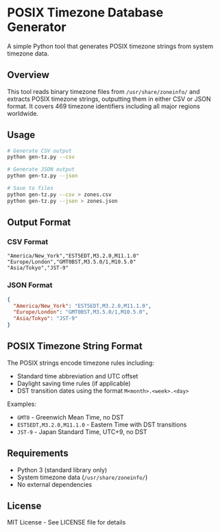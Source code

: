 # POSIX Timezone Database Generator

A simple Python tool that generates POSIX timezone strings from system timezone data.

## Overview

This tool reads binary timezone files from `/usr/share/zoneinfo/` and extracts POSIX timezone strings, outputting them in either CSV or JSON format. It covers 469 timezone identifiers including all major regions worldwide.

## Usage

```bash
# Generate CSV output
python gen-tz.py --csv

# Generate JSON output
python gen-tz.py --json

# Save to files
python gen-tz.py --csv > zones.csv
python gen-tz.py --json > zones.json
```

## Output Format

### CSV Format
```csv
"America/New_York","EST5EDT,M3.2.0,M11.1.0"
"Europe/London","GMT0BST,M3.5.0/1,M10.5.0"
"Asia/Tokyo","JST-9"
```

### JSON Format
```json
{
  "America/New_York": "EST5EDT,M3.2.0,M11.1.0",
  "Europe/London": "GMT0BST,M3.5.0/1,M10.5.0",
  "Asia/Tokyo": "JST-9"
}
```

## POSIX Timezone String Format

The POSIX strings encode timezone rules including:
- Standard time abbreviation and UTC offset
- Daylight saving time rules (if applicable)
- DST transition dates using the format `M<month>.<week>.<day>`

Examples:
- `GMT0` - Greenwich Mean Time, no DST
- `EST5EDT,M3.2.0,M11.1.0` - Eastern Time with DST transitions
- `JST-9` - Japan Standard Time, UTC+9, no DST

## Requirements

- Python 3 (standard library only)
- System timezone data (`/usr/share/zoneinfo/`)
- No external dependencies

## License

MIT License - See LICENSE file for details